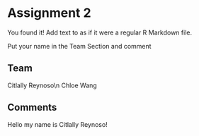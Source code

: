 # Assignment 2

You found it!  Add text to as if it were a regular R Markdown file.

Put your name in the Team Section and comment

## Team
Citlally Reynoso\n
Chloe Wang

## Comments
Hello my name is Citlally Reynoso!
